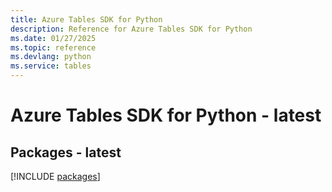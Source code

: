 ```yaml
---
title: Azure Tables SDK for Python
description: Reference for Azure Tables SDK for Python
ms.date: 01/27/2025
ms.topic: reference
ms.devlang: python
ms.service: tables
---
```

# Azure Tables SDK for Python - latest
## Packages - latest
[!INCLUDE [packages](tables-index.md)]